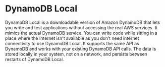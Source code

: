 # DynamoDB Local

DynamoDB Local is a downloadable version of Amazon DynamoDB that lets you write and test applications without accessing the real AWS services. It mimics the actual DynamoDB service. You can write code while sitting in a place where the Internet isn't available as you don't need internet connectivity to use DynamoDB Local. It supports the same API as DynamoDB and works with your existing DynamoDB API calls. The data is stored locally in your system, not on a network, and persists between restarts of DynamoDB Local.
